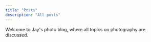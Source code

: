 ```yaml
---
title: "Posts"
description: "All posts"
---
```


Welcome to Jay's photo blog, where all topics on photography are discussed.